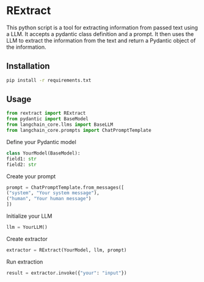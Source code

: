 # RExtract

This python script is a tool for extracting information from passed text using a LLM. It accepts a pydantic class definition and a prompt. It then uses the LLM to extract the information from the text and return a Pydantic object of the information.

## Installation

```bash
pip install -r requirements.txt
```
## Usage

```python
from rextract import RExtract
from pydantic import BaseModel
from langchain_core.llms import BaseLLM
from langchain_core.prompts import ChatPromptTemplate
```

Define your Pydantic model
```python
class YourModel(BaseModel):
field1: str
field2: str
```
Create your prompt
```python
prompt = ChatPromptTemplate.from_messages([
("system", "Your system message"),
("human", "Your human message")
])
```
Initialize your LLM
```python
llm = YourLLM()
```
Create extractor
```python
extractor = RExtract(YourModel, llm, prompt)
```
Run extraction
```python
result = extractor.invoke({"your": "input"})
```